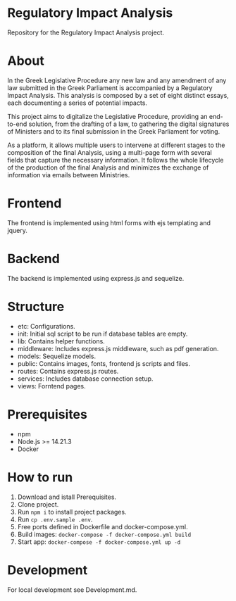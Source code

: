 # Regulatory Impact Analysis

Repository for the Regulatory Impact Analysis project.

# About

In the Greek Legislative Procedure any new law and any amendment of any law submitted in the Greek Parliament is accompanied by a Regulatory Impact Analysis. This analysis is composed by a set of eight distinct essays, each documenting a series of potential impacts.

This project aims to digitalize the Legislative Procedure, providing an end-to-end solution, from the drafting of a law, to gathering the digital signatures of Ministers and to its final submission in the Greek Parliament for voting.      

As a platform, it allows multiple users to intervene at different stages to the composition of the final Analysis, using a multi-page form with several fields that capture the necessary information. It follows the whole lifecycle of the production of the final Analysis and minimizes the exchange of information via emails between Ministries. 

# Frontend

The frontend is implemented using html forms with ejs templating and jquery.

# Backend

The backend is implemented using express.js and sequelize.

# Structure

- etc: Configurations.
- init: Initial sql script to be run if database tables are empty.
- lib: Contains helper functions.
- middleware: Includes express.js middleware, such as pdf generation.
- models: Sequelize models.
- public: Contains images, fonts, frontend js scripts and files.
- routes: Contains express.js routes.
- services: Includes database connection setup.
- views: Forntend pages. 

# Prerequisites

- npm
- Node.js >= 14.21.3
- Docker 

# How to run

1. Download and istall Prerequisites.
2. Clone project.
3. Run `npm i` to install project packages.
4. Run `cp .env.sample .env`.
5. Free ports defined in Dockerfile and docker-compose.yml.
6. Build images: 
`docker-compose -f docker-compose.yml build`
7. Start app:
`docker-compose -f docker-compose.yml up -d`

# Development

For local development see Development.md.
